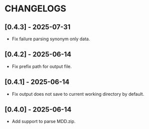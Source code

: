 # CHANGELOGS

## [0.4.3] - 2025-07-31

- Fix failure parsing synonym only data.

## [0.4.2] - 2025-06-14

- Fix prefix path for output file.

## [0.4.1] - 2025-06-14

- Fix output does not save to current working directory by default.

## [0.4.0] - 2025-06-14

- Add support to parse MDD.zip.
